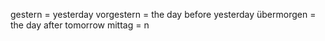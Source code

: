 gestern = yesterday
vorgestern = the day before yesterday
übermorgen = the day after tomorrow
mittag = n
